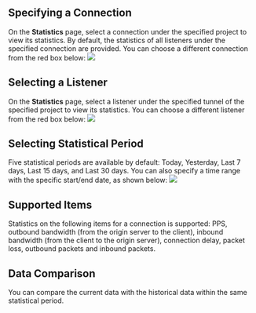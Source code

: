 ## Specifying a Connection
On the **Statistics** page, select a connection under the specified project to view its statistics. By default, the statistics of all listeners under the specified connection are provided. You can choose a different connection from the red box below:
![](https://mc.qcloudimg.com/static/img/121dc8a817c43a4ef999d068a16fa3f5/image.png)


## Selecting a Listener
On the **Statistics** page, select a listener under the specified tunnel of the specified project to view its statistics. You can choose a different listener from the red box below:
![](https://mc.qcloudimg.com/static/img/bf6375bd5167cccca24ad9f011c03c9e/image.png)

## Selecting Statistical Period
Five statistical periods are available by default: Today, Yesterday, Last 7 days, Last 15 days, and Last 30 days. You can also specify a time range with the specific start/end date, as shown below:
![](https://mc.qcloudimg.com/static/img/e6995b35b34ce23a21fe5cb302df561e/image.png)

## Supported Items
Statistics on the following items for a connection is supported: PPS, outbound bandwidth (from the origin server to the client), inbound bandwidth (from the client to the origin server), connection delay, packet loss, outbound packets and inbound packets.

## Data Comparison
You can compare the current data with the historical data within the same statistical period.

